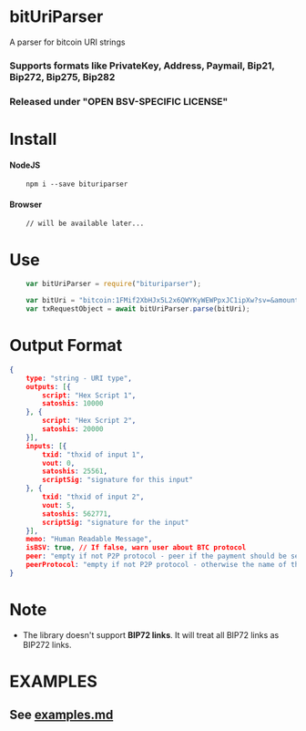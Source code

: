 # bitUriParser
A parser for bitcoin URI strings

### Supports formats like PrivateKey, Address, Paymail, Bip21, Bip272, Bip275, Bip282

### Released under "OPEN BSV-SPECIFIC LICENSE"


# Install

#### NodeJS
```
    npm i --save bituriparser
```

#### Browser
```
    // will be available later...
```

# Use

``` js
    var bitUriParser = require("bituriparser");

    var bitUri = "bitcoin:1FMif2XbHJx5L2x6QWYKyWEWPpxJC1ipXw?sv=&amount=0.00123456&label=PayMe";
    var txRequestObject = await bitUriParser.parse(bitUri);
```

# Output Format

```json
{
    type: "string - URI type",
    outputs: [{
        script: "Hex Script 1",
        satoshis: 10000
    }, {
        script: "Hex Script 2",
        satoshis: 20000
    }],
    inputs: [{
        txid: "thxid of input 1",
        vout: 0,
        satoshis: 25561,
        scriptSig: "signature for this input"
    }, {
        txid: "thxid of input 2",
        vout: 5,
        satoshis: 562771,
        scriptSig: "signature for the input"
    }],
    memo: "Human Readable Message",
    isBSV: true, // If false, warn user about BTC protocol
    peer: "empty if not P2P protocol - peer if the payment should be sent to peer",
    peerProtocol: "empty if not P2P protocol - otherwise the name of the protocol, like 'bip270'"
}
```

# Note

- The library doesn't support **BIP72 links**. It will treat all BIP72 links as BIP272 links.

# EXAMPLES

## See [examples.md](https://github.com/bitsent/bitUriParser/blob/master/examples.md)